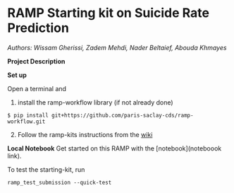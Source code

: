 # RAMP Starting kit on Suicide Rate Prediction
*Authors: Wissam Gherissi, Zadem Mehdi, Nader Beltaief, Abouda Khmayes*

**Project Description** 

**Set up**

Open a terminal and
1. install the ramp-workflow library (if not already done)
  ```
  $ pip install git+https://github.com/paris-saclay-cds/ramp-workflow.git
  ```
2. Follow the ramp-kits instructions from the [wiki](https://github.com/paris-saclay-cds/ramp-workflow/wiki/Getting-started-with-a-ramp-kit)

**Local Notebook**
Get started on this RAMP with the [notebook](noteboook link).

To test the starting-kit, run
  ```
  ramp_test_submission --quick-test
  ```
